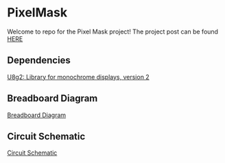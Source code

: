 # PixelMask
Welcome to repo for the Pixel Mask project! The project post can be found [HERE](https://www.buildxyz.xyz/pixelmask-covid-19-halloween-mask/) 

## Dependencies
[U8g2: Library for monochrome displays, version 2](https://github.com/olikraus/u8g2)

## Breadboard Diagram
[Breadboard Diagram](img/PixelMask_bb.jpg)

## Circuit Schematic
[Circuit Schematic](img/PixelMask_schem.jpg)
